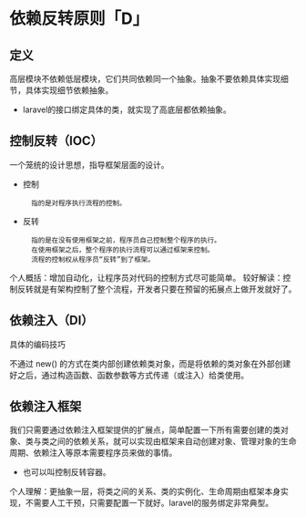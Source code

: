 # 依赖反转原则「D」

## 定义
高层模块不依赖低层模块，它们共同依赖同一个抽象。抽象不要依赖具体实现细节，具体实现细节依赖抽象。

- laravel的接口绑定具体的类，就实现了高底层都依赖抽象。

## 控制反转（IOC）
一个笼统的设计思想，指导框架层面的设计。

- 控制

        指的是对程序执行流程的控制。
- 反转

        指的是在没有使用框架之前，程序员自己控制整个程序的执行。
        在使用框架之后，整个程序的执行流程可以通过框架来控制。
        流程的控制权从程序员“反转”到了框架。
个人概括：增加自动化，让程序员对代码的控制方式尽可能简单。
较好解读：控制反转就是有架构控制了整个流程，开发者只要在预留的拓展点上做开发就好了。

## 依赖注入（DI）
具体的编码技巧

不通过 new() 的方式在类内部创建依赖类对象，而是将依赖的类对象在外部创建好之后，通过构造函数、函数参数等方式传递（或注入）给类使用。

## 依赖注入框架
我们只需要通过依赖注入框架提供的扩展点，简单配置一下所有需要创建的类对象、类与类之间的依赖关系，就可以实现由框架来自动创建对象、管理对象的生命周期、依赖注入等原本需要程序员来做的事情。
- 也可以叫控制反转容器。

个人理解：更抽象一层，将类之间的关系、类的实例化、生命周期由框架本身实现，不需要人工干预，只需要配置一下就好。laravel的服务绑定非常典型。

